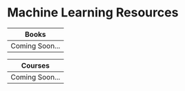 # Machine Learning Resources


| Books    |
| -------- | 
| Coming Soon...|


| Courses    |
| -------- | 
| Coming Soon...|